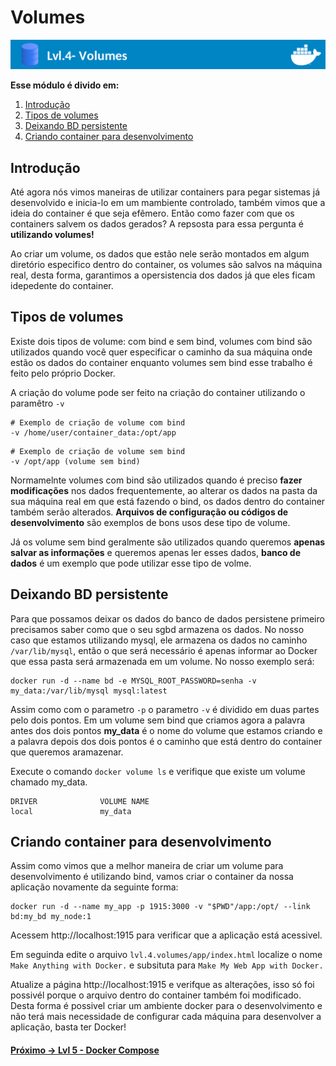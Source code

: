 # Volumes

![Banner Docker](../assets/docker-banner-4.jpg)


**Esse módulo é divido em:**

1. [Introdução](#intrdução)
2. [Tipos de volumes](#tipos-de-volumes)
3. [Deixando BD persistente](#deixando-bd-persistente)
4. [Criando container para desenvolvimento](#criando-container-para-desenvolvimento)


## Introdução
Até agora nós vimos maneiras de utilizar containers para pegar sistemas já desenvolvido e inicia-lo em um mambiente controlado, também vimos que a ideia do container é que seja efêmero. Então como fazer com que os containers salvem os dados gerados? A repsosta para essa pergunta é **utilizando volumes!**

Ao criar um volume, os dados que estão nele serão montados em algum diretório especifico dentro do container, os volumes são salvos na máquina real, desta forma, garantimos a opersistencia dos dados já que eles ficam idepedente do container.

## Tipos de volumes
Existe dois tipos de volume: com bind e sem bind, volumes com bind são utilizados quando você quer especificar o caminho da sua máquina onde estão os dados do container enquanto volumes sem bind esse trabalho é feito pelo próprio Docker.

A criação do volume pode ser feito na criação do container utilizando o paramêtro ``-v``

```
# Exemplo de criação de volume com bind
-v /home/user/container_data:/opt/app
```

```
# Exemplo de criação de volume sem bind
-v /opt/app (volume sem bind)
```

Normamelnte volumes com bind são utilizados quando é preciso **fazer modificações** nos dados frequentemente, ao alterar os dados na pasta da sua máquina real em que está fazendo o bind, os dados dentro do container também serão alterados. **Arquivos de configuração ou códigos de desenvolvimento** são exemplos de bons usos dese tipo de volume.

Já os volume sem bind geralmente são utilizados quando queremos **apenas salvar as informações** e queremos apenas ler esses dados, **banco de dados** é um exemplo que pode utilizar esse tipo de volme.

## Deixando BD persistente

Para que possamos deixar os dados do banco de dados persistene primeiro precisamos saber como que o seu sgbd armazena os dados. No nosso caso que estamos utilizando mysql, ele armazena os dados no caminho ``/var/lib/mysql``, então o que será necessário é apenas informar ao Docker que essa pasta será armazenada em um volume. No nosso exemplo será:


```
docker run -d --name bd -e MYSQL_ROOT_PASSWORD=senha -v my_data:/var/lib/mysql mysql:latest
```
Assim como com o parametro ``-p`` o parametro ``-v`` é dividido em duas partes pelo dois pontos. Em um volume sem bind que criamos agora a palavra antes dos dois pontos **my_data** é o nome do volume que estamos criando e a palavra depois dos dois pontos é o caminho que está dentro do container que queremos aramazenar.

Execute o comando ``docker volume ls`` e verifique que existe um volume chamado my_data.

```
DRIVER              VOLUME NAME
local               my_data
```

## Criando container para desenvolvimento

Assim como vimos que a melhor maneira de criar um volume para desenvolvimento é utilizando bind, vamos criar o container da nossa aplicação novamente da seguinte forma:

```
docker run -d --name my_app -p 1915:3000 -v "$PWD"/app:/opt/ --link bd:my_bd my_node:1
```

Acessem http://localhost:1915 para verificar que a aplicação está acessivel.

Em seguinda edite o arquivo `lvl.4.volumes/app/index.html` localize o nome ``Make Anything with Docker.`` e subsituta para ``Make My Web App with Docker.``

Atualize a página http://localhost:1915 e verifque as alterações, isso só foi possivél porque o arquivo dentro do container também foi modificado. Desta forma é possivel criar um ambiente docker para o desenvolvimento e não terá mais necessidade de configurar cada máquina para desenvolver a aplicação, basta ter Docker!

#### [Próximo -> Lvl 5 - Docker Compose](http://github.com/victorhundo/docker-ceres/tree/master/lvl.5.compose)
